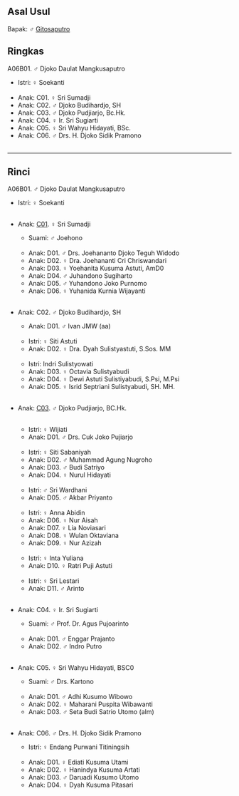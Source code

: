 ## Asal Usul

Bapak: ♂ [Gitosaputro][up] 

## Ringkas

A06B01. ♂ Djoko Daulat Mangkusaputro
	<br/>

*	Istri: ♀ Soekanti
	<br/><br/>
*	Anak: C01. ♀ Sri Sumadji
*	Anak: C02. ♂ Djoko Budihardjo, SH
*	Anak: C03. ♂ Djoko Pudjiarjo, Bc.Hk.
*	Anak: C04. ♀ Ir. Sri Sugiarti
*	Anak: C05. ♀ Sri Wahyu Hidayati, BSc. 
*	Anak: C06. ♂ Drs. H. Djoko Sidik Pramono
	<br/><br/>

-- -- --

## Rinci

A06B01. ♂ Djoko Daulat Mangkusaputro
	<br/>

*	Istri: ♀ Soekanti
	<br/><br/>

*	Anak: [C01][A06B01C01]. ♀ Sri Sumadji
	*	Suami: ♂ Joehono
	<br/><br/>
	*	Anak: D01. ♂ Drs. Joehananto Djoko Teguh Widodo 
	*	Anak: D02. ♀ Dra. Joehananti Cri Chriswandari
	*	Anak: D03. ♀ Yoehanita Kusuma Astuti, AmD0
	*	Anak: D04. ♂ Juhandono Sugiharto
	*	Anak: D05. ♂ Yuhandono Joko Purnomo
	*	Anak: D06. ♀ Yuhanida Kurnia Wijayanti
	<br/><br/>

*	Anak: C02. ♂ Djoko Budihardjo, SH
	*	Anak: D01. ♂ Ivan JMW (aa)
	<br/><br/>
	*	Istri: ♀ Siti Astuti
	*	Anak: D02. ♀ Dra. Dyah Sulistyastuti, S.Sos. MM
	<br/><br/>
	*	Istri: Indri Sulistyowati
	*	Anak: D03. ♀ Octavia Sulistyabudi
	*	Anak: D04. ♀ Dewi Astuti Sulistiyabudi, S.Psi, M.Psi
	*	Anak: D05. ♀ Isrid Septriani Sulistyabudi, SH. MH.
	<br/><br/>

*	Anak: [C03][A06B01C03]. ♂ Djoko Pudjiarjo, BC.Hk.
	<br/><br/>
	*	Istri: ♀ Wijiati
	*	Anak: D01. ♂ Drs. Cuk Joko Pujiarjo
	<br/><br/>
	*	Istri: ♀ Siti Sabaniyah
	*	Anak: D02. ♂ Muhammad Agung Nugroho
	*	Anak: D03. ♂ Budi Satriyo
	*	Anak: D04. ♀ Nurul Hidayati
	<br/><br/>
	*	Istri: ♂ Sri Wardhani
	*	Anak: D05. ♂ Akbar Priyanto
	<br/><br/>
	*	Istri: ♀ Anna Abidin
	*	Anak: D06. ♀ Nur Aisah
	*	Anak: D07. ♀ Lia Noviasari
	*	Anak: D08. ♀ Wulan Oktaviana
	*	Anak: D09. ♀ Nur Azizah
	<br/><br/>
	*	Istri: ♀ Inta Yuliana
	*	Anak: D10. ♀ Ratri Puji Astuti
	<br/><br/>
	*	Istri: ♀ Sri Lestari
	*	Anak: D11. ♂ Arinto
	<br/><br/>

*	Anak: C04. ♀ Ir. Sri Sugiarti
	*	Suami: ♂ Prof. Dr. Agus Pujoarinto
	<br/><br/>
	*	Anak: D01. ♂ Enggar Prajanto
	*	Anak: D02. ♂ Indro Putro
	<br/><br/>

*	Anak: C05. ♀ Sri Wahyu Hidayati, BSC0 
	*	Suami: ♂ Drs. Kartono
	<br/><br/>
	*	Anak: D01. ♂ Adhi Kusumo Wibowo
	*	Anak: D02. ♀ Maharani Puspita Wibawanti
	*	Anak: D03. ♂ Seta Budi Satrio Utomo (alm)
	<br/><br/>

*	Anak: C06. ♂ Drs. H. Djoko Sidik Pramono
	*	Istri: ♀ Endang Purwani Titiningsih
    	<br/><br/>
	*	Anak: D01. ♀ Ediati Kusuma Utami
	*	Anak: D02. ♀ Hanindya Kusuma Artati
	*	Anak: D03. ♂ Daruadi Kusumo Utomo
	*	Anak: D04. ♀ Dyah Kusuma Pitasari
	<br/><br/>

[up]: https://github.com/epsi-rns/gitodipuro/blob/master/tree/A06.md

[A06B01C01]: https://github.com/epsi-rns/gitodipuro/blob/master/tree/A06/B01/C01.md
[A06B01C03]: https://github.com/epsi-rns/gitodipuro/blob/master/tree/A06/B01/C03.md
